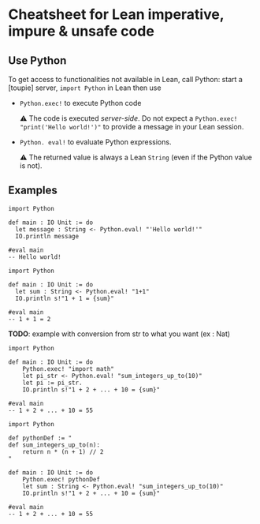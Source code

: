 
Cheatsheet for Lean imperative, impure & unsafe code
================================================================================

Use Python
--------------------------------------------------------------------------------

To get access to functionalities not available in Lean, call Python:
start a [toupie] server, `import Python` in Lean then use

  - `Python.exec!` to execute Python code

    ⚠️ The code is executed *server-side*. 
    Do not expect a `Python.exec! "print('Hello world!')"`
    to provide a message in your Lean session.

  - `Python. eval!` to evaluate Python expressions. 

    ⚠️ The returned value is always a Lean `String` (even if the Python
    value is not). 

    
## Examples

```lean
import Python

def main : IO Unit := do
  let message : String <- Python.eval! "'Hello world!'"
  IO.println message

#eval main
-- Hello world!
```

```lean
import Python

def main : IO Unit := do
  let sum : String <- Python.eval! "1+1"
  IO.println s!"1 + 1 = {sum}"

#eval main
-- 1 + 1 = 2
```


**TODO**: example with conversion from str to what you want (ex : Nat)
```lean
import Python

def main : IO Unit := do
    Python.exec! "import math"
    let pi_str <- Python.eval! "sum_integers_up_to(10)"
    let pi := pi_str.
    IO.println s!"1 + 2 + ... + 10 = {sum}"

#eval main
-- 1 + 2 + ... + 10 = 55
```


```lean
import Python

def pythonDef := "
def sum_integers_up_to(n):
    return n * (n + 1) // 2
"

def main : IO Unit := do
    Python.exec! pythonDef
    let sum : String <- Python.eval! "sum_integers_up_to(10)"
    IO.println s!"1 + 2 + ... + 10 = {sum}"

#eval main
-- 1 + 2 + ... + 10 = 55
```